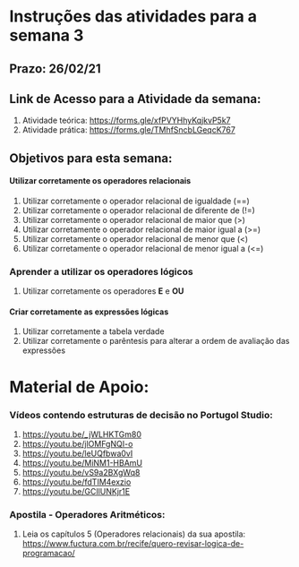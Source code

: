 # Instruções das atividades para a semana 3 

## Prazo: 26/02/21

## Link de Acesso para a Atividade da semana:
1. Atividade teórica: <https://forms.gle/xfPVYHhyKqjkvP5k7>
2. Atividade prática: <https://forms.gle/TMhfSncbLGeqcK767>

## Objetivos para esta semana:

#### Utilizar corretamente os operadores relacionais
1. Utilizar corretamente o operador relacional de igualdade (==)
2. Utilizar corretamente o operador relacional de diferente de (!=)
3. Utilizar corretamente o operador relacional de maior que (>)
4. Utilizar corretamente o operador relacional de maior igual a (>=)
5. Utilizar corretamente o operador relacional de menor que (<)
6. Utilizar corretamente o operador relacional de menor igual a (<=)

### Aprender a utilizar os operadores lógicos
1. Utilizar corretamente os operadores **E** e **OU**

#### Criar corretamente as expressões lógicas
1. Utilizar corretamente a tabela verdade
2. Utilizar corretamente o parêntesis para alterar a ordem de avaliação das expressões

# Material de Apoio:

### Vídeos contendo estruturas de decisão no Portugol Studio:
1. <https://youtu.be/_jWLHKTGm80>
2. <https://youtu.be/jlOMFgNQI-o>
3. <https://youtu.be/leUQfbwa0vI>
4. <https://youtu.be/MiNM1-HBAmU>
5. <https://youtu.be/vS9a2BXgWq8>
6. <https://youtu.be/fdTIM4exzio>
7. <https://youtu.be/GCIlUNKjr1E>

### Apostila - Operadores Aritméticos:
1. Leia os capítulos 5 (Operadores relacionais) da sua apostila: https://www.fuctura.com.br/recife/quero-revisar-logica-de-programacao/